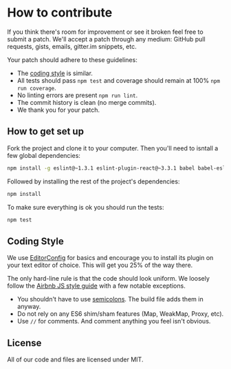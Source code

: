 # How to contribute

If you think there's room for improvement or see it broken feel free to submit a patch.
We'll accept a patch through any medium: GitHub pull requests, gists, emails,
gitter.im snippets, etc.

Your patch should adhere to these guidelines:

* The [coding style](#coding-style) is similar.
* All tests should pass `npm test` and coverage should remain at 100% `npm run coverage`.
* No linting errors are present `npm run lint`.
* The commit history is clean (no merge commits).
* We thank you for your patch.

## How to get set up

Fork the project and clone it to your computer. Then you'll need to isntall a few global dependencies:

```bash
npm install -g eslint@~1.3.1 eslint-plugin-react@~3.3.1 babel babel-eslint browserify
```

Followed by installing the rest of the project's dependencies:

```bash
npm install
```

To make sure everything is ok you should run the tests:

```bash
npm test
```

## Coding Style

We use [EditorConfig](http://editorconfig.org/) for basics and encourage you
to install its plugin on your text editor of choice. This will get you 25% of
the way there.

The only hard-line rule is that the code should look uniform. We loosely follow
the [Airbnb JS style guide](https://github.com/airbnb/javascript) with a few
notable exceptions.

* You shouldn't have to use [semicolons](https://medium.com/@goatslacker/no-you-dont-need-semicolons-148d936b9cf2). The build file adds them in anyway.
* Do not rely on any ES6 shim/sham features (Map, WeakMap, Proxy, etc).
* Use `//` for comments. And comment anything you feel isn't obvious.

## License

All of our code and files are licensed under MIT.
